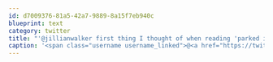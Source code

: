 ```yaml
---
id: d7009376-81a5-42a7-9889-8a15f7eb940c
blueprint: text
category: twitter
title: "'@jillianwalker first thing I thought of when reading 'parked in a coffee shop' was this: media.kcrg.com/images/car-in-…"
caption: '<span class="username username_linked">@<a href="https://twitter.com/jillianwalker" title="Jillian (Walker) Rushton">jillianwalker</a></span> first thing I thought of when reading ''parked in a coffee shop'' was this: <a href="http://media.kcrg.com/images/car-in-building2.jpg" title="http://media.kcrg.com/images/car-in-building2.jpg" class="link link_untco">media.kcrg.com/images/car-in-…</a>'
---
```

